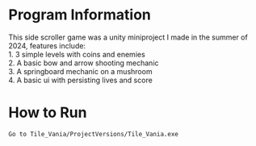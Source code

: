 # Program Information

This side scroller game was a unity miniproject I made in the summer of 2024, features include:  
    1. 3 simple levels with coins and enemies  
    2. A basic bow and arrow shooting mechanic  
    3. A springboard mechanic on a mushroom  
    4. A basic ui with persisting lives and score

# How to Run
    Go to Tile_Vania/ProjectVersions/Tile_Vania.exe